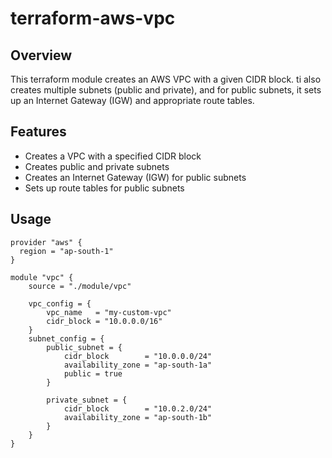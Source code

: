 # terraform-aws-vpc

## Overview

This terraform module creates an AWS VPC with a given CIDR block. ti also creates multiple subnets (public and private), and for public subnets, it sets up an Internet Gateway (IGW) and appropriate route tables.

## Features

- Creates a VPC with a specified CIDR block 
- Creates public and private subnets
- Creates an Internet Gateway (IGW) for public subnets
- Sets up route tables for public subnets

## Usage

```
provider "aws" {
  region = "ap-south-1"
}

module "vpc" {
    source = "./module/vpc"

    vpc_config = {
        vpc_name   = "my-custom-vpc"
        cidr_block = "10.0.0.0/16"
    }
    subnet_config = {
        public_subnet = {
            cidr_block        = "10.0.0.0/24"
            availability_zone = "ap-south-1a" 
            public = true
        }
        
        private_subnet = {
            cidr_block        = "10.0.2.0/24"
            availability_zone = "ap-south-1b"
        }
    }
}

```